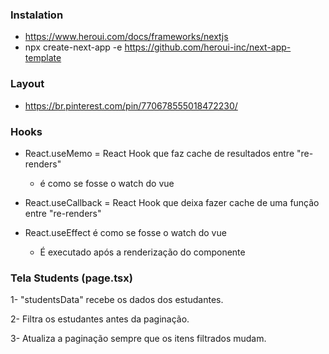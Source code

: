 ### Instalation
 * https://www.heroui.com/docs/frameworks/nextjs
 * npx create-next-app -e https://github.com/heroui-inc/next-app-template

### Layout
* https://br.pinterest.com/pin/770678555018472230/

### Hooks
* React.useMemo = React Hook que faz cache de resultados entre "re-renders"
  - é como se fosse o watch do vue

* React.useCallback = React Hook que deixa fazer cache de uma função entre "re-renders"

* React.useEffect é como se fosse o watch do vue
  - É executado após a renderização do componente



### Tela Students (page.tsx)

1- "studentsData" recebe os dados dos estudantes.

2- Filtra os estudantes antes da paginação.

3- Atualiza a paginação sempre que os itens filtrados mudam.